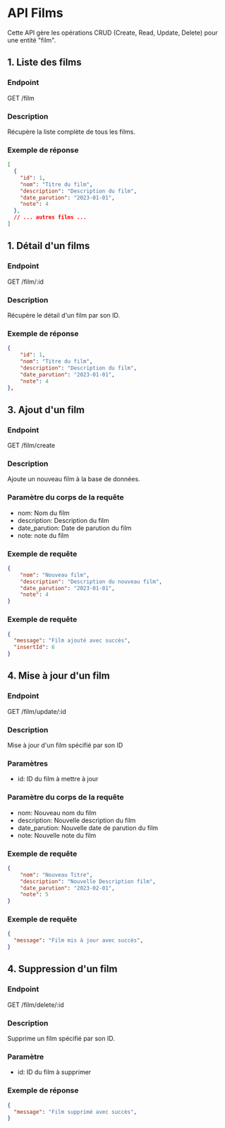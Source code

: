 # API Films

Cette API gère les opérations CRUD (Create, Read, Update, Delete) pour une entité "film".

## 1. Liste des films 

### Endpoint

GET /film

### Description 

Récupère la liste complète de tous les films.

### Exemple de réponse

```json
[
  {
    "id": 1,
    "nom": "Titre du film",
    "description": "Description du film",
    "date_parution": "2023-01-01",
    "note": 4
  },
  // ... autres films ...
]

```

## 1. Détail d'un films 

### Endpoint

GET /film/:id

### Description 

Récupère le détail d'un film par son ID.

### Exemple de réponse

```json
{
    "id": 1,
    "nom": "Titre du film",
    "description": "Description du film",
    "date_parution": "2023-01-01",
    "note": 4
},

```

## 3. Ajout d'un film

### Endpoint

GET /film/create

### Description 

Ajoute un nouveau film à la base de données.

### Paramètre du corps de la requête

* nom: Nom du film 
* description: Description du film 
* date_parution: Date de parution du film
* note: note du film

### Exemple de requête

```json
{
    "nom": "Nouveau film",
    "description": "Description du nouveau film",
    "date_parution": "2023-01-01",
    "note": 4
}
```
### Exemple de requête

```json
{
  "message": "Film ajouté avec succès",
  "insertId": 6
}
```

## 4. Mise à jour d'un film

### Endpoint

GET /film/update/:id

### Description 

Mise à jour d'un film spécifié par son ID

### Paramètres

* id: ID du film à mettre à jour 

### Paramètre du corps de la requête

* nom: Nouveau nom du film 
* description: Nouvelle description du film 
* date_parution: Nouvelle date de parution du film
* note: Nouvelle note du film

### Exemple de requête

```json
{
    "nom": "Nouveau Titre",
    "description": "Nouvelle Description film",
    "date_parution": "2023-02-01",
    "note": 5
}
```
### Exemple de requête

```json
{
  "message": "Film mis à jour avec succès",
}
```
## 4. Suppression d'un film

### Endpoint

GET /film/delete/:id

### Description 

Supprime un film spécifié par son ID.

### Paramètre 

* id: ID du film à supprimer 

### Exemple de réponse

```json
{
  "message": "Film supprimé avec succès",
}



